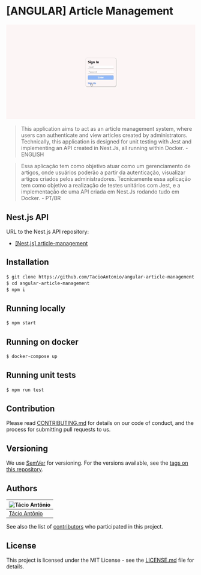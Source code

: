 # [ANGULAR] Article Management

![image](images/application.gif)
> This application aims to act as an article management system, where users can authenticate and view articles created by administrators. Technically, this application is designed for unit testing with Jest and implementing an API created in Nest.Js, all running within Docker. - ENGLISH

> Essa aplicação tem como objetivo atuar como um gerenciamento de artigos, onde usuários poderão a partir da autenticação, visualizar artigos criados pelos administradores. Tecnicamente essa aplicação tem como objetivo a realização de testes unitários com Jest, e a implementação de uma API criada em Nest.Js rodando tudo em Docker. - PT/BR

## Nest.js API
URL to the Nest.js API repository:
- [[Nest.js] article-management](https://github.com/TacioAntonio/nestjs-article-management)

## Installation
```sh
$ git clone https://github.com/TacioAntonio/angular-article-management
$ cd angular-article-management
$ npm i
```

## Running locally
```sh
$ npm start
```

## Running on docker
```sh
$ docker-compose up
```

## Running unit tests
```sh
$ npm run test
```

## Contribution
Please read [CONTRIBUTING.md](https://github.com/TacioAntonio/angular-article-management/blob/master/CONTRIBUTING.md) for details on our code of conduct, and the process for submitting pull requests to us.

## Versioning
We use [SemVer](http://semver.org/) for versioning. For the versions available, see the [tags on this repository](https://github.com/TacioAntonio/angular-article-management/tags).

## Authors
| ![Tácio Antônio](https://avatars2.githubusercontent.com/u/44682965?s=150&=4)
| -
| [Tácio Antônio](https://github.com/TacioAntonio/)

See also the list of [contributors](https://github.com/TacioAntonio/angular-article-management/graphs/contributors) who participated in this project.

## License
This project is licensed under the MIT License - see the [LICENSE.md](https://github.com/TacioAntonio/angular-article-management/blob/master/LICENSE.md) file for details.

